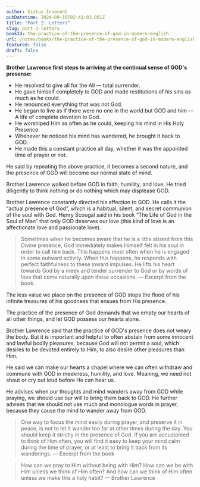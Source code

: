 ```yaml
---
author: Sixtus Innocent
pubDatetime: 2024-09-10T02:41:03.091Z
title: "Part 2: Letters"
slug: part-2-letters
bookId: the-practice-of-the-presence-of-god-in-modern-english
url: /notes/books/the-practice-of-the-presence-of-god-in-modern-english/part-2-letters
featured: false
draft: false
---
```


**Brother Lawrence first steps to arriving at the continual sense of GOD's presense:**

- He resolved to give all for the All — total surrender.
- He gave himself completely to GOD and made restitutions of his sins as much as he could.
- He renounced everything that was not God.
- He began to live as if there were no one in the world but GOD and him — A life of complete devotion to God.
- He worshiped Him as often as he could, keeping his mind in His Holy Presence.
- Whenever he noticed his mind has wandered, he brought it back to GOD.
- He made this a constant practice all day, whether it was the appointed time of prayer or not.

He said by repeating the above practice, it becomes a second nature, and the presence of GOD will become our normal state of mind.

Brother Lawrence walked before GOD in faith, humility, and love. He tried diligently to think nothing or do nothing which may displease GOD.

Brother Lawrence constantly directed his affection to GOD. He calls it the “actual presence of God”, which is a habitual, silent, and secret communion of the soul with God. Henry Scougal said in his book “The Life of God in the Soul of Man” that only GOD deserves our love (this kind of love is an affectionate love and passionate love).

> Sometimes when he becomes aware that he is a little absent from this Divine presence, God immediately makes Himself felt in his soul in order to call him back. This happens most often when he is engaged in some outward activity. When this happens, he responds with perfect faithfulness to these inward impulses. He lifts his heart towards God by a meek and tender surrender to God or by words of love that come naturally upon these occasions. — Excerpt from the book.

The less value we place on the presence of GOD stops the flood of his infinite treasures of his goodness that ensues from His presence.

The practice of the presence of God demands that we empty our hearts of all other things, and let GOD possess our hearts alone.

Brother Lawrence said that the practice of GOD's presence does not weary the body. But it is important and helpful to often abstain from some innocent and lawful bodily pleasures, because God will not permit a soul, which desires to be devoted entirely to Him, to also desire other pleasures than Him.

He said we can make our hearts a chapel where we can often withdraw and commune with GOD in meekness, humility, and love. Meaning, we need not shout or cry out loud before He can hear us.

He advises when our thoughts and mind wanders away from GOD while praying, we should use our will to bring them back to GOD. He further advises that we should not use much and monologue words in prayer, because they cause the mind to wander away from GOD.

> One way to focus the mind easily during prayer, and preserve it in peace, is not to let it wander too far at other times during the day. You should keep it strictly in the presence of God. If you are accustomed to think of Him often, you will find it easy to keep your mind calm during the time of prayer, or at least to bring it back from its wanderings. — Excerpt from the book

> How can we pray to Him without being with Him? How can we be with Him unless we think of Him often? And how can we think of Him often unless we make this a holy habit? — Brother Lawrence
